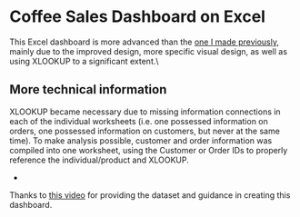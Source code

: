 # Coffee Sales Dashboard on Excel
This Excel dashboard is more advanced than the [one I made previously](https://github.com/himigrey/BikeSalesDashboard), mainly due to the improved design,
more specific visual design, as well as using XLOOKUP to a significant extent.\

## More technical information
XLOOKUP became necessary due to missing information connections in each of the individual worksheets (i.e. one possessed information on orders, one
possessed information on customers, but never at the same time). To make analysis possible, customer and order information was compiled into
one worksheet, using the Customer or Order IDs to properly reference the individual/product and XLOOKUP.

-
Thanks to [this video](https://www.youtube.com/watch?v=m13o5aqeCbM) for providing the dataset and guidance in creating this dashboard.
